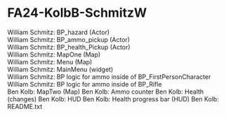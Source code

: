 # FA24-KolbB-SchmitzW
William Schmitz: BP_hazard (Actor)  
William Schmitz: BP_ammo_pickup (Actor)  
William Schmitz: BP_health_Pickup (Actor)  
William Schmitz: MapOne (Map)  
William Schmitz: Menu (Map)  
William Schmitz: MainMenu (widget)  
William Schmitz: BP logic for ammo inside of BP_FirstPersonCharacter  
William Schmitz: BP logic for ammo inside of BP_Rifle  
Ben Kolb: MapTwo (Map)
Ben Kolb: Ammo counter
Ben Kolb: Health (changes)
Ben Kolb: HUD
Ben Kolb: Health progress bar (HUD)
Ben Kolb: README.txt
